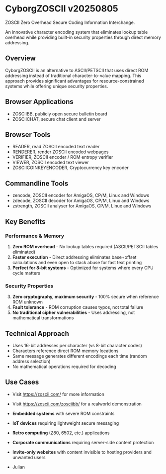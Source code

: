 # CyborgZOSCII v20250805

ZOSCII Zero Overhead Secure Coding Information Interchange.

An innovative character encoding system that eliminates lookup table overhead while providing built-in security properties through direct memory addressing.

## Overview

CyborgZOSCII is an alternative to ASCII/PETSCII that uses direct ROM addressing instead of traditional character-to-value mapping. This approach provides significant advantages for resource-constrained systems while offering unique security properties.

## Browser Applications

- ZOSCIIBB, publicly open secure bulletin board
- ZOSCIICHAT, secure chat client and server

## Browser Tools

- READER, read ZOSCII encoded text reader
- RENDERER, render ZOSCII encoded webpages
- VERIFIER, ZOSCII encoder / ROM entropy verifier
- VIEWER, ZOSCII encoded text viewer
- ZOSCIICOINKEYENCODER, Cryptocurrency key encoder

## Commandline Tools

- zencode, ZOSCII encoder for AmigaOS, CP/M, Linux and Windows
- zdecode, ZOSCII decoder for AmigaOS, CP/M, Linux and Windows
- zstrength, ZOSCII analyser for AmigaOS, CP/M, Linux and Windows

## Key Benefits

### Performance & Memory
1. **Zero ROM overhead** - No lookup tables required (ASCII/PETSCII tables eliminated)
2. **Faster execution** - Direct addressing eliminates base+offset calculations and even open to stack abuse for fast text printing
3. **Perfect for 8-bit systems** - Optimized for systems where every CPU cycle matters

### Security Properties
3. **Zero cryptography, maximum security** - 100% secure when reference ROM unknown
4. **Fault tolerance** - ROM corruption causes typos, not total failure
5. **No traditional cipher vulnerabilities** - Uses addressing, not mathematical transformations

## Technical Approach

- Uses 16-bit addresses per character (vs 8-bit character codes)
- Characters reference direct ROM memory locations
- Same message generates different encodings each time (random address selection)
- No mathematical operations required for decoding

## Use Cases

- Visit https://zoscii.com/ for more information
- Visit https://zoscii.com/zosciibb/ for a realworld demonstration

- **Embedded systems** with severe ROM constraints
- **IoT devices** requiring lightweight secure messaging  
- **Retro computing** (Z80, 6502, etc.) applications
- **Corporate communications** requiring server-side content protection
- **Invite-only websites** with content invisible to hosting providers and unwanted users

- Julian


